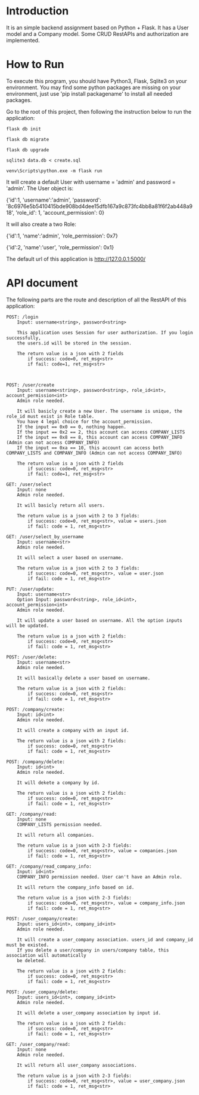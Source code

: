 <h1>Introduction</h1>
It is an simple backend assignment based on Python + Flask.
It has a User model and a Company model. Some CRUD RestAPIs and authorization are implemented. 



<h1>How to Run</h1>
To execute this program, you should have Python3, Flask, Sqlite3 on your environment. 
You may find some python packages are missing on your environment, just use 'pip install packagename' to
install all needed packages.

Go to the root of this project, then following the instruction below to run the application:

    flask db init
    
    flask db migrate
    
    flask db upgrade
    
    sqlite3 data.db < create.sql
    
    venv\Scripts\python.exe -m flask run

It will create a default User with username = 'admin' and password = 'admin'.
The User object is: 
<p>{'id':1, 'username':'admin', 'password': '8c6976e5b5410415bde908bd4dee15dfb167a9c873fc4bb8a81f6f2ab448a918', 'role_id': 1, 'account_permission': 0}</p>

It will also create a two Role: 

<p>{'id':1, 'name':'admin', 'role_permission': 0x7}</p>
<p>{'id':2, 'name':'user', 'role_permission': 0x1}</p>

The default url of this application is http://127.0.0.1:5000/


<h1>API document</h1>
The following parts are the route and description of all the RestAPI of this application:


    POST: /login
        Input: username<string>, password<string>    
        
        This application uses Session for user authorization. If you login successfully, 
        the users.id will be stored in the session. 
        
        The return value is a json with 2 fields
            if success: code=0, ret_msg<str>
            if fail: code=1, ret_msg<str>

        
        
    POST: /user/create
        Input: username<string>, password<string>, role_id<int>, account_permission<int>
        Admin role needed.
        
        It will basicly create a new User. The username is unique, the role_id must exist in Role table.
        You have 4 legal choice for the account_permission. 
        If the input == 0x0 == 0, nothing happen.
        If the input == 0x2 == 2, this account can access COMPANY_LISTS
        If the input == 0x8 == 8, this account can access COMPANY_INFO (Admin can not access COMPANY_INFO)
        If the input == 0xa == 10, this account can access both COMPANY_LISTS and COMPANY_INFO (Admin can not access COMPANY_INFO)
        
        The return value is a json with 2 fields
            if success: code=0, ret_msg<str>
            if fail: code=1, ret_msg<str>
        
    GET: /user/select
        Input: none
        Admin role needed.
        
        It will basicly return all users. 
        
        The return value is a json with 2 to 3 fields:
            if success: code=0, ret_msg<str>, value = users.json
            if fail: code = 1, ret_msg<str>
        
    GET: /user/select_by_username
        Input: username<str>
        Admin role needed.
        
        It will select a user based on username.
        
        The return value is a json with 2 to 3 fields:
            if success: code=0, ret_msg<str>, value = user.json
            if fail: code = 1, ret_msg<str>
        
    PUT: /user/update: 
        Input: username<str>
        Option Input: password<string>, role_id<int>, account_permission<int>
        Admin role needed.
        
        It will update a user based on username. All the option inputs will be updated. 
        
        The return value is a json with 2 fields:
            if success: code=0, ret_msg<str>
            if fail: code = 1, ret_msg<str>
        
    POST: /user/delete:
        Input: username<str>
        Admin role needed.
        
        It will basically delete a user based on username. 
        
        The return value is a json with 2 fields:
            if success: code=0, ret_msg<str>
            if fail: code = 1, ret_msg<str>
            
    POST: /company/create:
        Input: id<int>
        Admin role needed.
        
        It will create a company with an input id. 
        
        The return value is a json with 2 fields:
            if success: code=0, ret_msg<str>
            if fail: code = 1, ret_msg<str>
    
    POST: /company/delete:
        Input: id<int>
        Admin role needed.
        
        It will dekete a company by id. 
        
        The return value is a json with 2 fields:
            if success: code=0, ret_msg<str>
            if fail: code = 1, ret_msg<str>
            
    GET: /company/read:
        Input: none
        COMPANY_LISTS permission needed. 
        
        It will return all companies. 
        
        The return value is a json with 2-3 fields:
            if success: code=0, ret_msg<str>, value = companies.json
            if fail: code = 1, ret_msg<str>
    
    GET: /company/read_company_info:
        Input: id<int>
        COMPANY_INFO permission needed. User can't have an Admin role. 
        
        It will return the company_info based on id. 
        
        The return value is a json with 2-3 fields:
            if success: code=0, ret_msg<str>, value = company_info.json
            if fail: code = 1, ret_msg<str>
            
    POST: /user_company/create:
        Input: users_id<int>, company_id<int>
        Admin role needed.
        
        It will create a user_company association. users_id and company_id must be existed.
        If you delete a user/company in users/company table, this association will automatically
        be deleted.
        
        The return value is a json with 2 fields:
            if success: code=0, ret_msg<str>
            if fail: code = 1, ret_msg<str>
        
    POST: /user_company/delete:
        Input: users_id<int>, company_id<int>
        Admin role needed.
        
        It will delete a user_company association by input id.
        
        The return value is a json with 2 fields:
            if success: code=0, ret_msg<str>
            if fail: code = 1, ret_msg<str>
    
    GET: /user_company/read:
        Input: none
        Admin role needed.
        
        It will return all user_company associations.
        
        The return value is a json with 2-3 fields:
            if success: code=0, ret_msg<str>, value = user_company.json
            if fail: code = 1, ret_msg<str>
